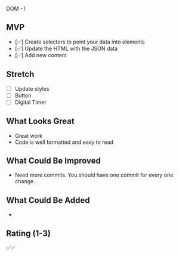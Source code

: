 DOM - I

## MVP

- [✅] Create selectors to point your data into elements
- [✅] Update the HTML with the JSON data
- [✅] Add new content

## Stretch

- [ ] Update styles
- [ ] Button
- [ ] Digital Timer

## What Looks Great

- Great work
- Code is well formatted and easy to read

## What Could Be Improved

- Need more commits. You should have one commit for every one change.

## What Could Be Added

-

## Rating (1-3)

✅✅
